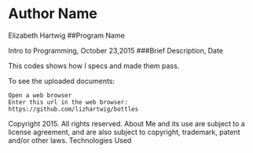 # Author Name

Elizabeth Hartwig
##Program Name

Intro to Programming, October 23,2015
###Brief Description, Date

This codes shows how I specs and made them pass.

To see the uploaded documents:

    Open a web browser
    Enter this url in the web browser: https://github.com/lizhartwig/bottles


Copyright 2015. All rights reserved. About Me and its use are subject to a license agreement, and are also subject to copyright, trademark, patent and/or other laws.
Technologies Used
